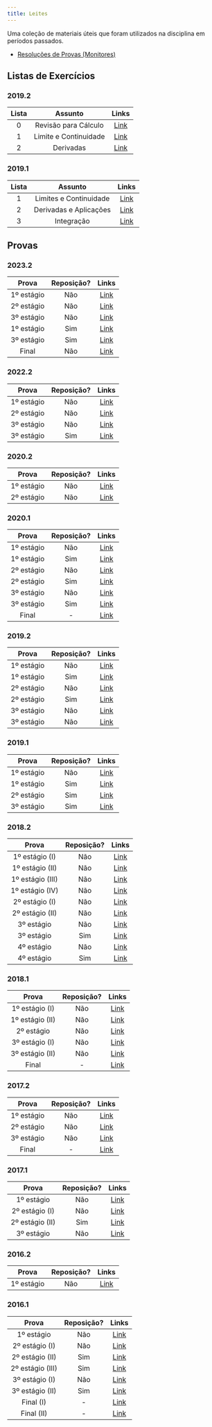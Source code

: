 ```yaml
---
title: Leites
---
```


Uma coleção de materiais úteis que foram utilizados na disciplina em períodos passados.

- [Resoluções de Provas (Monitores)](https://drive.google.com/drive/folders/1lVZSXtxi0V3bX_ocKgseFmdgWVgwPP29?usp=sharing)

## Listas de Exercícios

### 2019.2
**Lista** | **Assunto** | **Links**  |
:---: | :---: | :---: |
0 | Revisão para Cálculo | [Link](https://drive.google.com/file/d/1hROwpmnyT1u6iS6ddVF66aOHoFeFCktj/view) |
1 | Limite e Continuidade | [Link](https://drive.google.com/file/d/1ZRzB03te1BSmZvEtSl8D9I3Ub80TDN-R/view) |
2 | Derivadas | [Link](https://drive.google.com/file/d/1bXbXw-u-T0wZpIxhXViuEHQWWqFNHz6k/view) |

### 2019.1
**Lista** | **Assunto** | **Links**  |
:---: | :---:| :---: |
1 | Limites e Continuidade | [Link](https://drive.google.com/file/d/1WyAWoOdSHYRCMPl6V7TgUX8-KncM05ax/view?usp=sharing) |
2 | Derivadas e Aplicações | [Link](https://drive.google.com/file/d/1QWy9owE9676K64B0fOkHUzFVrCaT1RN5/view?usp=sharing) |
3 | Integração | [Link](https://drive.google.com/file/d/12Zg1vUKkeNfvmR2pmHdCbHt79Ird3p47/view?usp=sharing) |

## Provas

### 2023.2
**Prova** | **Reposição?** | **Links**  |
:---: | :---:| :---: |
1º estágio | Não | [Link](https://drive.google.com/file/d/1DbH1GZcftiNLhN3LYj28kIjZbE1rEaHa/view?usp=sharing) |
2º estágio | Não | [Link](https://drive.google.com/file/d/1uuxweK0OI_C3O4sUTKvWd7KyjDSVV4jc/view?usp=sharing) |
3º estágio | Não | [Link](https://drive.google.com/file/d/1DaOA2AfqZDTjZ6ZAJsNadp1OHaTCxhOv/view?usp=sharing) |
1º estágio | Sim | [Link](https://drive.google.com/file/d/14MjsBGhDJw9WgVvdbd6g1d3rXGAPAPvQ/view?usp=sharing) |
3º estágio | Sim | [Link](https://drive.google.com/file/d/1agj-CUkuyv_krlI93Zqq3oFgLJUYFY6r/view?usp=sharing) |
Final | Não | [Link](https://drive.google.com/file/d/1yqNUyGjgHkRDt--5d6XmnwOP8Bj__GRG/view?usp=sharing) |

### 2022.2
**Prova** | **Reposição?** | **Links**  |
:---: | :---:| :---: |
1º estágio | Não | [Link](https://drive.google.com/file/d/1hwyhKFmAzv61A3ZK0Qe40sbCUeSOyz7b/view?usp=sharing) |
2º estágio | Não | [Link](https://drive.google.com/file/d/1hx8xlQtVPGx40mDrHpPklmiLRkCUhexH/view?usp=sharing) |
3º estágio | Não | [Link](https://drive.google.com/file/d/1i-pGyk9Rw7sgZq_CKhxX4w7mtm6TgcU4/view?usp=sharing) |
3º estágio | Sim | [Link](https://drive.google.com/file/d/1i8IjNF4J3-Gv3g7-wNkNEVF0Sjo7TBy5/view?usp=sharing) |

### 2020.2
**Prova** | **Reposição?** | **Links**  |
:---: | :---:| :---: |
1º estágio | Não | [Link](https://drive.google.com/file/d/1oG-ZVLc7PfYyixi7KlwOYbpT35OKAX9T/view?usp=sharing) |
2º estágio | Não | [Link](https://drive.google.com/file/d/1QJaZNn6_bQCGSwizwyR1d6gghVVaF65O/view?usp=sharing) |

### 2020.1
**Prova** | **Reposição?** | **Links**  |
:---: | :---:| :---: |
1º estágio | Não | [Link](https://drive.google.com/file/d/147hsiWqqIGourS-fLz-86QTRV91EmIM5/view?usp=sharing) |
1º estágio | Sim | [Link](https://drive.google.com/file/d/1IJdzl1V_IvCFPXATliCHvi6SUjpBc2Do/view?usp=sharing) |
2º estágio | Não | [Link](https://drive.google.com/file/d/1xNWs4G-KICexfDPja-Z7uS8g2XSA4jMY/view?usp=sharing) |
2º estágio | Sim | [Link](https://drive.google.com/file/d/1QM3Cbjc4nUQaiI7Puu0G39mVC8ZduJIg/view?usp=sharing) |
3º estágio | Não | [Link](https://drive.google.com/file/d/1ggwJ4h8e_1t1s5qpiGEW0AJY4hAjfLSP/view?usp=sharing) |
3º estágio | Sim | [Link](https://drive.google.com/file/d/1VN7R81MSyulvvNEWXH48eSMZLrQLd9hY/view?usp=sharing) |
Final | - | [Link](https://drive.google.com/file/d/1iPjOOJ9l_NzbnOKhGg43LGLy_HUWS86h/view?usp=sharing) |


### 2019.2
**Prova** | **Reposição?** | **Links**  |
:---: | :---:| :---: |
1º estágio | Não | [Link](https://drive.google.com/file/d/1W7EQMEVptMasu6yL_0otSGjeUb6L24mB/view?usp=sharing) |
1º estágio | Sim | [Link](https://drive.google.com/file/d/1YTSui3jnuu2jXakzXVxYeltStCFffUbs/view?usp=sharing) |
2º estágio | Não | [Link](https://drive.google.com/file/d/1xLPq2_oUFL010ipywOaEs-YDFdq640x-/view?usp=sharing) |
2º estágio | Sim | [Link](https://drive.google.com/file/d/1CwP3Q214zmJHSPSEZwvS9z_vyRS-84vj/view?usp=sharing) |
3º estágio | Não | [Link](https://drive.google.com/file/d/1v-qTD_Bz7XgRmxL-YBW6r6vz7YlEc6I9/view?usp=sharing) |
3º estágio | Não | [Link](https://drive.google.com/file/d/1j9ro75z61fB2Jhh5bte1BfmLlxdlOfLr/view?usp=sharing) |

### 2019.1
**Prova** | **Reposição?** | **Links**  |
:---: | :---:| :---: |
1º estágio | Não | [Link](https://drive.google.com/file/d/1UGG00lPsiogVMIuoW1derDZfAv4by9hh/view?usp=sharing) |
1º estágio | Sim | [Link](https://drive.google.com/file/d/1m9z-ekXcGFotf2duf2oDEahPJ018dxNY/view?usp=sharing) |
2º estágio | Sim | [Link](https://drive.google.com/file/d/16DXx5FyfJxIZwWM_uwr-vJXMFkRANEiP/view?usp=sharing) |
3º estágio | Sim | [Link](https://drive.google.com/file/d/17mbBNEXRA78S0eNFes7aHFGlryWgaquD/view?usp=sharing) |

### 2018.2
**Prova** | **Reposição?** | **Links**  |
:---: | :---:| :---: |
1º estágio (I) | Não | [Link](https://drive.google.com/open?id=1o_j4hXttZq2kLFcLhBpzfFGOcywbo6Il) |
1º estágio (II) | Não | [Link](https://drive.google.com/open?id=1wHWn_CoeIC1mk8wa3FRiIalvkxbYqrp2) |
1º estágio (III) | Não | [Link](https://drive.google.com/open?id=1pzpGg3IglKl_zjgL4Hm9JkFUbWoYgqSB) |
1º estágio (IV) | Não | [Link](https://drive.google.com/open?id=16WrWPL5FWokpZFdK4Pcb_TNxr05a3OMw) |
2º estágio (I)  | Não | [Link](https://drive.google.com/open?id=1wc0yHnO-Eo6T4zw5N4Q_OR2NRyF3L6M4) |
2º estágio (II) | Não | [Link](https://drive.google.com/open?id=1EDZKpNiQjPoEurM_DZo6Xk_s5VWQ-sGN) |
3º estágio | Não | [Link](https://drive.google.com/open?id=1Nzh0PZxzSOcUrFgRn4NeoQ38ggIQ2xCG) |
3º estágio  | Sim | [Link](https://drive.google.com/open?id=1BA9mBA0p4hZg3KAzQbGM_URDazKkrCxr) |
4º estágio  | Não | [Link](https://drive.google.com/open?id=11Q_1LHuFtkrBwyTApaHc-bOLA0VPjEbT) |
4º estágio  | Sim | [Link](https://drive.google.com/open?id=1G4HYq3bQI6iFXM_uAVSsONZv42g51c51) |

### 2018.1
**Prova** | **Reposição?** | **Links**  |
:---: | :---:| :---: |
1º estágio (I) | Não | [Link](https://drive.google.com/open?id=1wQwwpQZjeUXbxRbc1uTUFYp2OShFFwR8) |
1º estágio (II) | Não | [Link](https://drive.google.com/open?id=1KaGFaCjIKLF5huh_aLPQZGZs4FSoKJnM) |
2º estágio  | Não | [Link](https://drive.google.com/open?id=1yz_RGyd4-PdeXZoEGuaisSTpocpsBKX-) |
3º estágio (I) | Não | [Link](https://drive.google.com/open?id=1BPsg1oqIEOLSUx-E9nOnPSQGCg326bGo) |
3º estágio (II) | Não | [Link](https://drive.google.com/open?id=1boadyBdOQHSsYxGcRveU7Q51jRGjp8U2) |
Final | - | [Link](https://drive.google.com/open?id=1IIx0Xe8NBWcN1DUGZKw18exSDePoZqVb) |

### 2017.2
**Prova** | **Reposição?** | **Links**  |
:---: | :---:| :---: |
1º estágio | Não | [Link](https://drive.google.com/file/d/1rsE4rHNjpXT7n8x-d28LbtSCmdjnPBrf/view?usp=sharing) |
2º estágio | Não | [Link](https://drive.google.com/file/d/1qBVqH9DCd9CRmncIxahOMor2tYqWOHH0/view?usp=sharing) |
3º estágio | Não | [Link](https://drive.google.com/file/d/1ukSzvCxP00MX4MYCtHKOYZ5xRWcz2Q5H/view?usp=sharing) |
Final | - | [Link](https://drive.google.com/file/d/14jwZPNXwNgNyh0rtMxNNBq7YRYel4bAC/view?usp=sharing) |

### 2017.1
**Prova** | **Reposição?** | **Links**  |
:---: | :---:| :---: |
1º estágio | Não | [Link](https://drive.google.com/file/d/1LfgLGufra_fFUKF7myvYlyhVyWrxZNGB/view?usp=sharing) |
2º estágio (I) | Não | [Link](https://drive.google.com/file/d/1xM7EV9tBWrHsdot3LU9Ibxge7Ut5G0TM/view?usp=sharing) |
2º estágio (II) | Sim | [Link](https://drive.google.com/file/d/1pPedI7LbmqU9gdPfei6FHuCAYF11w535/view?usp=sharing) |
3º estágio | Não | [Link](https://drive.google.com/file/d/1PCgeFN56-oDZGGjSFtOblh71u5Y3A4FO/view?usp=sharing) |

### 2016.2
**Prova** | **Reposição?** | **Links**  |
:---: | :---:| :---: |
1º estágio | Não | [Link](https://drive.google.com/open?id=1eT_hkN7vcXuDqb-tNOB8Qufpr1J4LhrY) |

### 2016.1
**Prova** | **Reposição?** | **Links**  |
:---: | :---:| :---: |
1º estágio | Não | [Link](https://drive.google.com/open?id=1eCJ2IlLeXwOB0-WMKQByMi3dSiTh-cWD) |
2º estágio (I) | Não | [Link](https://drive.google.com/open?id=1ZvGaUmQd-oBEE0sRfvdDDlM7FinOgqC1) |
2º estágio (II) | Sim | [Link](https://drive.google.com/open?id=1byKoVPCJSrxZUQpuDrBo-v2GvuEVpk12) |
2º estágio (III) | Sim | [Link](https://drive.google.com/open?id=16WL_tqtsbPWoB-uurjDkkattIrHMhVcI) |
3º estágio (I) | Não | [Link](https://drive.google.com/open?id=1zYDDpOwwf3F5e2SI_-hBo3oTwjZbTAu-) |
3º estágio (II) | Sim | [Link](https://drive.google.com/open?id=1MZflGfeQ7A9CRayGE9vy-okMxXLln5le) |
Final (I) | - | [Link](https://drive.google.com/open?id=1iOylk7yekZkS2ttU9Rdv09tUJr9ss9H9) |
Final (II) | - | [Link](https://drive.google.com/open?id=1uiHwNmNfMNIxKAdy5LltM1tnGoypwPCo) |
